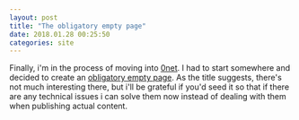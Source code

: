 ```yaml
---
layout: post
title: "The obligatory empty page"
date: 2018.01.28 00:25:50
categories: site
---
```


Finally, i'm in the process of moving into [0net][wiki]. I had to start
somewhere and decided to create an [obligatory empty page][empty]. As the title
suggests, there's not much interesting there, but i'll be grateful if you'd seed
it so that if there are any technical issues i can solve them now instead of
dealing with them when publishing actual content.

[wiki]:     https://en.wikipedia.org/wiki/ZeroNet
[empty]:    http://127.0.0.1:43110/13GoB3QYyoqtN7wVpuQfgAQxn7LwucYED7
